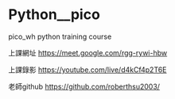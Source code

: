 # Python__pico
pico_wh python training course

上課網址
https://meet.google.com/rgg-rywi-hbw

上課錄影
https://youtube.com/live/d4kCf4p2T6E

老師github
https://github.com/roberthsu2003/
